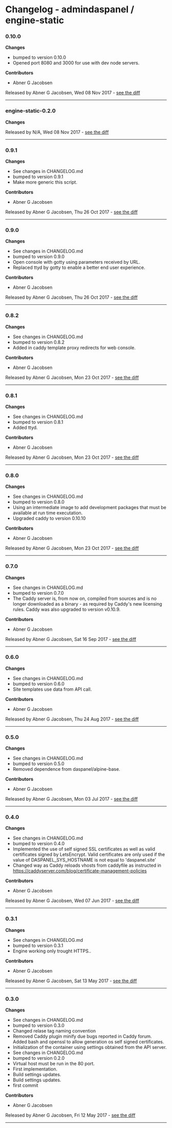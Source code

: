 # Changelog - admindaspanel / engine-static

### 0.10.0
__Changes__

- bumped to version 0.10.0
- Opened port 8080 and 3000 for use with dev node servers.

__Contributors__

- Abner G Jacobsen

Released by Abner G Jacobsen, Wed 08 Nov 2017 -
[see the diff](https://github.com/admindaspanel/engine-static/compare/0.9.1...0.10.0#diff)
______________

### engine-static-0.2.0
__Changes__


Released by N/A, Wed 08 Nov 2017 -
[see the diff](https://github.com/admindaspanel/engine-static/compare/...#diff)
______________

### 0.9.1
__Changes__

- See changes in CHANGELOG.md
- bumped to version 0.9.1
- Make more generic this script.

__Contributors__

- Abner G Jacobsen

Released by Abner G Jacobsen, Thu 26 Oct 2017 -
[see the diff](https://github.com/admindaspanel/engine-static/compare/0.9.0...0.9.1#diff)
______________

### 0.9.0
__Changes__

- See changes in CHANGELOG.md
- bumped to version 0.9.0
- Open console with gotty using parameters received by URL.
- Replaced ttyd by gotty to enable a better end user experience.

__Contributors__

- Abner G Jacobsen

Released by Abner G Jacobsen, Thu 26 Oct 2017 -
[see the diff](https://github.com/admindaspanel/engine-static/compare/0.8.2...0.9.0#diff)
______________

### 0.8.2
__Changes__

- See changes in CHANGELOG.md
- bumped to version 0.8.2
- Added in caddy template proxy redirects for web console.

__Contributors__

- Abner G Jacobsen

Released by Abner G Jacobsen, Mon 23 Oct 2017 -
[see the diff](https://github.com/admindaspanel/engine-static/compare/0.8.1...0.8.2#diff)
______________

### 0.8.1
__Changes__

- See changes in CHANGELOG.md
- bumped to version 0.8.1
- Added ttyd.

__Contributors__

- Abner G Jacobsen

Released by Abner G Jacobsen, Mon 23 Oct 2017 -
[see the diff](https://github.com/admindaspanel/engine-static/compare/0.8.0...0.8.1#diff)
______________

### 0.8.0
__Changes__

- See changes in CHANGELOG.md
- bumped to version 0.8.0
- Using an intermediate image to add development packages that must be available at run time executation.
- Upgraded caddy to version 0.10.10

__Contributors__

- Abner G Jacobsen

Released by Abner G Jacobsen, Mon 23 Oct 2017 -
[see the diff](https://github.com/admindaspanel/engine-static/compare/0.7.0...0.8.0#diff)
______________

### 0.7.0
__Changes__

- See changes in CHANGELOG.md
- bumped to version 0.7.0
- The Caddy server is, from now on, compiled from sources and is no longer downloaded as a binary - as required by Caddy's new licensing rules. Caddy was also upgraded to version v0.10.9.

__Contributors__

- Abner G Jacobsen

Released by Abner G Jacobsen, Sat 16 Sep 2017 -
[see the diff](https://github.com/admindaspanel/engine-static/compare/0.6.0...0.7.0#diff)
______________

### 0.6.0
__Changes__

- See changes in CHANGELOG.md
- bumped to version 0.6.0
- Site templates use data from API call.

__Contributors__

- Abner G Jacobsen

Released by Abner G Jacobsen, Thu 24 Aug 2017 -
[see the diff](https://github.com/admindaspanel/engine-static/compare/0.5.0...0.6.0#diff)
______________

### 0.5.0
__Changes__

- See changes in CHANGELOG.md
- bumped to version 0.5.0
- Removed dependence from daspanel/alpine-base.

__Contributors__

- Abner G Jacobsen

Released by Abner G Jacobsen, Mon 03 Jul 2017 -
[see the diff](https://github.com/admindaspanel/engine-static/compare/0.4.0...0.5.0#diff)
______________

### 0.4.0
__Changes__

- See changes in CHANGELOG.md
- bumped to version 0.4.0
- Implemented the use of self signed SSL certificates as well as valid certificates signed by LetsEncrypt. Valid certificates are only used if the value of DASPANEL_SYS_HOSTNAME is not equal to 'daspanel.site'
- Changed way as Caddy reloads vhosts from caddyfile as instructed in https://caddyserver.com/blog/certificate-management-policies

__Contributors__

- Abner G Jacobsen

Released by Abner G Jacobsen, Wed 07 Jun 2017 -
[see the diff](https://github.com/admindaspanel/engine-static/compare/0.3.1...0.4.0#diff)
______________

### 0.3.1
__Changes__

- See changes in CHANGELOG.md
- bumped to version 0.3.1
- Engine working only trought HTTPS..

__Contributors__

- Abner G Jacobsen

Released by Abner G Jacobsen, Sat 13 May 2017 -
[see the diff](https://github.com/admindaspanel/engine-static/compare/0.3.0...0.3.1#diff)
______________

### 0.3.0
__Changes__

- See changes in CHANGELOG.md
- bumped to version 0.3.0
- Changed relase tag naming convention
- Removed Caddy plugin minify due bugs reported in Caddy forum. Added bash and openssl to allow generation os self signed certificates.
- Initialization of the container using settings obtained from the API server.
- See changes in CHANGELOG.md
- bumped to version 0.2.0
- Virtual host must be run in the 80 port.
- First implementation.
- Build settings updates.
- Build settings updates.
- first commit

__Contributors__

- Abner G Jacobsen

Released by Abner G Jacobsen, Fri 12 May 2017 -
[see the diff](https://github.com/admindaspanel/engine-static/compare/3649d70f8d4be0631dd02caf97786ec2ecaa8097...0.3.0#diff)
______________


